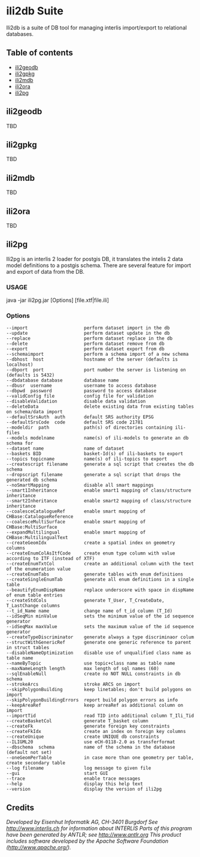 
# ili2db Suite

Ili2db is a suite of DB tool for managing interlis import/export to relational databases.

## Table of contents
- [ili2geodb](#ili2geodb)
- [ili2gpkg](#ili2gpkg)
- [ili2mdb](#ili2mdb)
- [ili2ora](#ili2ora)
- [ili2pg](#ili2pg)


## ili2geodb
TBD


## ili2gpkg
TBD


## ili2mdb
TBD


## ili2ora
TBD


## ili2pg

Ili2pg is an interlis 2 loader for postgis DB, it translates the intelis 2 data model definitions to a postgis schema. There are several feature for import and export of data from the DB.

### USAGE

java -jar ili2pg.jar [Options] [file.xtf|file.ili]
  
### Options
```
--import                     perform dataset import in the db
--update                     perform dataset update in the db
--replace                    perform dataset replace in the db
--delete                     perform dataset remove from db
--export                     perform dataset export from db
--schemaimport               perform a schema import of a new schema
--dbhost  host               hostname of the server (defaults is localhost)
--dbport  port               port number the server is listening on (defaults is 5432)
--dbdatabase database        database name
--dbusr  username            username to access database
--dbpwd  password            password to access database
--validConfig file           config file for validation
--disableValidation          disable data validation
--deleteData                 delete existing data from existing tables on schema/data import
--defaultSrsAuth  auth       default SRS authority EPSG
--defaultSrsCode  code       default SRS code 21781
--modeldir  path             path(s) of directories containing ili-files
--models modelname           name(s) of ili-models to generate an db schema for
--dataset name               name of dataset
--baskets BID                basket-Id(s) of ili-baskets to export
--topics topicname           name(s) of ili-topics to export
--createscript filename      generate a sql script that creates the db schema
--dropscript filename        generate a sql script that drops the generated db schema
--noSmartMapping             disable all smart mappings
--smart1Inheritance          enable smart1 mapping of class/structure inheritance
--smart2Inheritance          enable smart2 mapping of class/structure inheritance
--coalesceCatalogueRef       enable smart mapping of CHBase:CatalogueReference
--coalesceMultiSurface       enable smart mapping of CHBase:MultiSurface
--expandMultilingual         enable smart mapping of CHBase:MultilingualText
--createGeomIdx              create a spatial index on geometry columns
--createEnumColAsItfCode     create enum type column with value according to ITF (instead of XTF)
--createEnumTxtCol           create an additional column with the text of the enumeration value
--createEnumTabs             generate tables with enum definitions
--createSingleEnumTab        generate all enum definitions in a single table
--beautifyEnumDispName       replace underscore with space in dispName of enum table entries
--createStdCols              generate T_User, T_CreateDate, T_LastChange columns
--t_id_Name name             change name of t_id column (T_Id)
--idSeqMin minValue          sets the minimum value of the id sequence generator
--idSeqMax maxValue          sets the maximum value of the id sequence generator
--createTypeDiscriminator    generate always a type discriminaor colum
--structWithGenericRef       generate one generic reference to parent in struct tables
--disableNameOptimization    disable use of unqualified class name as table name
--nameByTopic                use topic+class name as table name
--maxNameLength length       max length of sql names (60)
--sqlEnableNull              create no NOT NULL constraints in db schema
--strokeArcs                 stroke ARCS on import
--skipPolygonBuilding        keep linetables; don't build polygons on import
--skipPolygonBuildingErrors  report build polygon errors as info
--keepAreaRef                keep arreaRef as additional column on import
--importTid                  read TID into additional column T_Ili_Tid
--createBasketCol            generate T_basket column
--createFk                   generate foreign key constraints
--createFkIdx                create an index on foreign key columns
--createUnique               create UNIQUE db constraints
--ILIGML20                   use eCH-0118-2.0 as transferformat
--dbschema  schema           name of the schema in the database (default not set)
--oneGeomPerTable            in case more than one geometry per table, create secondary table
--log filename               log message to given file
--gui                        start GUI
--trace                      enable trace messages
--help                       display this help text
--version                    display the version of ili2pg
```

## Credits

_Developed by Eisenhut Informatik AG, CH-3401 Burgdorf 
 See http://www.interlis.ch for information about INTERLIS
 Parts of this program have been generated by ANTLR; see http://www.antlr.org
 This product includes software developed by the
 Apache Software Foundation (http://www.apache.org/)._
